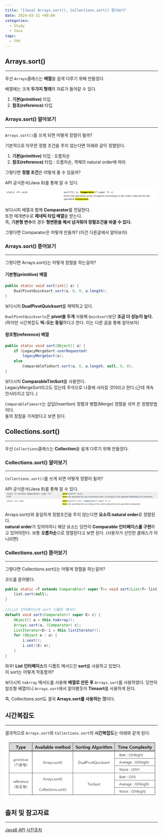 ```yaml
---
title: "[Java] Arrays.sort(), Collections.sort() 뜯어보기"
date: 2024-03-31 +09:00
categories:
  - Study
  - Java
tags:
  - 자바
---
```

## Arrays.sort()
---
우선 `Arrays`클래스는 **배열**을 쉽게 다루기 위해 만들었다.

배열에는 크게 **두가지 형태**의 자료가 들어갈 수 있다.
1. **기본(primitive)** 타입
2. **참조(reference)** 타입

### Arrays.sort() 알아보기
---
`Arrays.sort()`를 쓰게 되면 어떻게 정렬이 될까?

기본적으로 아무런 정렬 조건을 주지 않는다면 아래와 같이 정렬된다.
1. **기본(primitive)** 타입 : 오름차순
2. **참조(reference)** 타입 : 오름차순, 객체의 natural order에 따라

그렇다면 **정렬 조건**은 어떻게 줄 수 있을까?

API 공식문서(Java 8)를 통해 알 수 있다.

![](images/2024-03-31-Java-Arrays_Collections_sort.png)


보다시피 배열과 함께 **Comparator**를 전달한다.  
또한 매개변수로 **제네릭 타입 배열**을 받는다.  
즉, **기본형 변수**의 경우 **형변환을 해서 넘겨줘야 정렬조건을 바꿀 수 있다.**

그렇다면 Comparator은 어떻게 만들까?
(이건 다른글에서 알아보자)

### Arrays.sort() 뜯어보기
---
그렇다면 Arrays.sort()는 어떻게 정렬을 하는걸까?

#### **기본형(primitive)** 배열

```java
public static void sort(int[] a) {  
    DualPivotQuicksort.sort(a, 0, 0, a.length);  
}
```

보다시피 **DualPivotQuicksort**를 채택하고 있다.

`DualPivotQuicksorts`은 **pivot을 두개** 사용해 `Quicksort`보단 **조금 더 성능이 높다.**  
(하지만 시간복잡도 **빅-오는 동일**하다고 한다. 이는 다른 글을 통해 알아보자)


####  **참조형(reference)** 배열

```java
public static void sort(Object[] a) {  
    if (LegacyMergeSort.userRequested)  
        legacyMergeSort(a);  
    else  
        ComparableTimSort.sort(a, 0, a.length, null, 0, 0);  
}
```

보다시피 **ComparableTimSort**를 사용한다.  
LegacyMergeSort라고도 있는데 주석으로 나중에 사라질 것이라고 한다.(근데 계속 안사라지고 있다..)  

`ComparableTimsort`는 삽입(Insertion) 정렬과 병합(Merge) 정렬을 섞어 쓴 정렬방법이다.  
둘의 장점을 가져왔다고 보면 된다.


## Collections.sort()
---
우선 `Collections`클래스는 **Collection**을 쉽게 다루기 위해 만들었다.

### Collections.sort() 알아보기
---
`Collections.sort()`를 쓰게 되면 어떻게 정렬이 될까?

API 공식문서(Java 8)를 통해 알 수 있다.
![](images/2024-03-31-Java-Arrays_Collections_sort-1.png)

Arrays.sort()와 동일하게 정렬조건을 주지 않는다면 **요소의 natural order**로 정렬된다.   
**natural order**가 있어야하니 해당 요소는 당연히 **Comparable 인터페이스를 구현**하고 있어야한다.
보통 **오름차순**으로 정렬된다고 보면 된다. (사용자가 선언한 클래스가 아니라면)

### Collections.sort() 뜯어보기
---
그렇다면 Collections.sort()는 어떻게 정렬을 하는걸까?

코드를 뜯어봤다.

```java
public static <T extends Comparable<? super T>> void sort(List<T> list) {  
    list.sort(null);  
}

//List 인터페이스의 sort 디폴트 메서드
default void sort(Comparator<? super E> c) {  
    Object[] a = this.toArray();  
    Arrays.sort(a, (Comparator) c);  
    ListIterator<E> i = this.listIterator();  
    for (Object e : a) {  
        i.next();  
        i.set((E) e);  
    }  
}
```

와우! **List 인터페이스**의 디폴트 메서드인 **sort**를 사용하고 있었다.   
이 sort는 어떻게 작동할까?

보다시피 `toArray` 메서드를 사용해 **배열로 만든 후** `Arrays.sort`를 사용하였다.
당연히 참조형 배열이니 `Arrays.sort`에서 알아봤듯이 **Timsort**를 사용하게 된다.

즉, Collections.sort도 결국 **Arrays.sort를 사용하는 것**이다.

## 시간복잡도
---
결과적으로 `Arrays.sort`와 `Collections.sort`의 **시간복잡도**는 아래와 같게 된다.

![](images/2024-03-31-Java-Arrays_Collections_sort-2.png)


## 출처 및 참고자료
---
[Java8 API](https://docs.oracle.com/javase/8/docs/api/)
[사진출처](https://codingnojam.tistory.com/38)